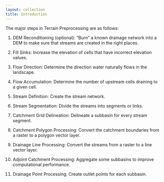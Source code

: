 ```yaml
---
layout: collection
title: Introduction
---
```


The major steps in Terrain Preprocessing are as follows:

1.	DEM Reconditioning (optional):  “Burn” a known drainage network into a DEM to make sure that streams are created in the right places. 

2.	Fill Sinks:  Increase the elevation of cells that have incorrect elevation values. 

3.	Flow Direction:  Determine the direction water naturally flows in the landscape. 

4.	Flow Accumulation:  Determine the number of upstream cells draining to a given cell. 

5.	Stream Definition:  Create the stream network. 

6.	Stream Segmentation:  Divide the streams into segments or links. 

7.	Catchment Grid Delineation:  Delineate a subbasin for every stream segment. 

8.	Catchment Polygon Processing:  Convert the catchment boundaries from a raster to a polygon vector layer. 

9.	Drainage Line Processing:  Convert the streams from a raster to a line vector layer. 

10.	Adjoint Catchment Processing:  Aggregate some subbasins to improve computational performance. 

11.	Drainage Point Processing:  Create outlet points for each subbasin. 




